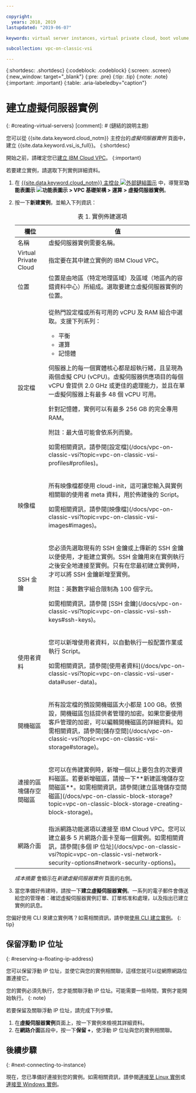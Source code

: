```yaml
---

copyright:
  years: 2018, 2019
lastupdated: "2019-06-07"

keywords: virtual server instances, virtual private cloud, boot volume, location select

subcollection: vpc-on-classic-vsi

---
```


{:shortdesc: .shortdesc}
{:codeblock: .codeblock}
{:screen: .screen}
{:new_window: target="_blank"}
{:pre: .pre}
{:tip: .tip}
{:note: .note}
{:important: .important}
{:table: .aria-labeledby="caption"}

# 建立虛擬伺服器實例
{: #creating-virtual-servers}
[comment]: # (鏈結的說明主題)

您可以從 {{site.data.keyword.cloud_notm}} 主控台的*虛擬伺服器實例* 頁面中，建立 {{site.data.keyword.vsi_is_full}}。
{:shortdesc}

開始之前，請確定您已[建立 IBM Cloud VPC](/docs/vpc-on-classic?topic=vpc-on-classic-getting-started)。
{:important}

若要建立實例，請選取下列實例詳細資料。
1. 在 [{{site.data.keyword.cloud_notm}} 主控台 ![外部鏈結圖示](../icons/launch-glyph.svg "外部鏈結圖示")](https://console.cloud.ibm.com/vpc) 中，導覽至**功能表圖示 ![功能表圖示](../icons/icon_hamburger.svg) > VPC 基礎架構 > 運算 > 虛擬伺服器實例**。
2. 按一下**新建實例**，並輸入下列資訊：

    <table>
    <CAPTION>表 1. 實例佈建選項</CAPTION>
    <THEAD>
    <TR>
    <th>欄位</th>
    <th>值</th>
    </TR>
    </THEAD>
    <TBODY>
    <tr>
    <td>名稱 </td>
    <td>虛擬伺服器實例需要名稱。</td>
    </tr>
    <tr>
    <td>Virtual Private Cloud</td>
    <td>指定要在其中建立實例的 IBM Cloud VPC。</td>
    </tr>
    <tr>
    <td>位置</td>
    <td>位置是由地區（特定地理區域）及區域（地區內的容錯資料中心）所組成。選取要建立虛擬伺服器實例的位置。</td>
    </tr>
    <tr>
    <td>設定檔</td>
    <td><p>
    從熱門設定檔或所有可用的 vCPU 及 RAM 組合中選取。支援下列系列：
    <ul>
    <li>平衡</li>
    <li>運算</li>
    <li>記憶體</li>
    </ul>
    </p>
    <p>伺服器上的每一個實體核心都是超執行緒，且呈現為兩個虛擬 CPU (vCPU)。虛擬伺服器供應項目的每個 vCPU 會提供 2.0 GHz 或更佳的處理能力，並且在單一虛擬伺服器上有最多 48 個 vCPU 可用。</p>

    <p>針對記憶體，實例可以有最多 256 GB 的完全專用 RAM。</p>
    <p><note>附註：最大值可能會依系列而變。</note></p>
    <p>如需相關資訊，請參閱[設定檔](/docs/vpc-on-classic-vsi?topic=vpc-on-classic-vsi-profiles#profiles)。</p>
    </td>
    </tr>
    <tr>
    <td>映像檔</td>
    <td><p>所有映像檔都使用 cloud-init，這可讓您輸入與實例相關聯的使用者 meta 資料，用於佈建後的 Script。</p>
    <p>如需相關資訊，請參閱[映像檔](/docs/vpc-on-classic-vsi?topic=vpc-on-classic-vsi-images#images)。</p>
    </td>
    </tr>
    <td>SSH 金鑰</td>
    <td>
    <p>您必須先選取現有的 SSH 金鑰或上傳新的 SSH 金鑰以便使用，才能建立實例。SSH 金鑰用來在實例執行之後安全地連接至實例。只有在您最初建立實例時，才可以將 SSH 金鑰新增至實例。</p>
    <p>附註：英數數字組合限制為 100 個字元。</p>
    <p>如需相關資訊，請參閱 [SSH 金鑰](/docs/vpc-on-classic-vsi?topic=vpc-on-classic-vsi-ssh-keys#ssh-keys)。</p></td>
    </tr>
    <tr>
    <td>使用者資料</td>
    <td>
    <p>您可以新增使用者資料，以自動執行一般配置作業或執行 Script。<p>如需相關資訊，請參閱[使用者資料](/docs/vpc-on-classic-vsi?topic=vpc-on-classic-vsi-user-data#user-data)。</p>
    </td>
    </tr>
    <tr>
    <td>開機磁區</td>
    <td><p>所有設定檔的預設開機磁區大小都是 100 GB。依預設，開機磁區包括提供者管理的加密。如果您要使用客戶管理的加密，可以編輯開機磁區的詳細資料。如需相關資訊，請參閱[儲存空間](/docs/vpc-on-classic-vsi?topic=vpc-on-classic-vsi-storage#storage)。</p>
    </td>
    </tr>
    <tr>
    <td>連接的區塊儲存空間磁區</td>
    <td><p>您可以在佈建實例時，新增一個以上要包含的次要資料磁區。若要新增磁區，請按一下**新建區塊儲存空間磁區**。如需相關資訊，請參閱[建立區塊儲存空間磁區](/docs/vpc-on-classic-block-storage?topic=vpc-on-classic-block-storage-creating-block-storage)。</p>
    </td>
    </tr>
    <tr>
    <td>網路介面</td>
    <td>指派網路功能選項以連接至 IBM Cloud VPC。您可以建立最多 5 片網路介面卡至每一個實例。如需相關資訊，請參閱[多個 IP 位址](/docs/vpc-on-classic-vsi?topic=vpc-on-classic-vsi-network-security-options#network-security-options)。</td>
    </tr>
    </TBODY>
    </table>

    *成本摘要* 會顯示在*新建虛擬伺服器實例* 頁面的右側。

3. 當您準備好佈建時，請按一下**建立虛擬伺服器實例**。一系列的電子郵件會傳送給您的管理者：確認虛擬伺服器實例訂單、訂單核准和處理，以及指出已建立實例的訊息。

您偏好使用 CLI 來建立實例嗎？如需相關資訊，請參閱[使用 CLI 建立實例](/docs/vpc-on-classic-vsi?topic=vpc-on-classic-vsi-creating-virtual-servers-cli#creating-virtual-servers-cli)。
{: tip}

## 保留浮動 IP 位址
{: #reserving-a-floating-ip-address}

您可以保留浮動 IP 位址，並使它與您的實例相關聯，這樣您就可以從網際網路位置連接它。

您的實例必須先執行，您才能關聯浮動 IP 位址。可能需要一些時間，實例才能開始執行。
{: note} 

若要保留及關聯浮動 IP 位址，請完成下列步驟。
1. 在**虛擬伺服器實例**頁面上，按一下實例來檢視其詳細資料。
2. 在**網路介面**區段中，按一下**保留 +**，使浮動 IP 位址與您的實例相關聯。

## 後續步驟
{: #next-connecting-to-instance}

現在，您已準備好連接到您的實例。如需相關資訊，請參閱[連接至 Linux 實例](/docs/vpc-on-classic-vsi?topic=vpc-on-classic-vsi-connecting-to-your-linux-instance#connecting-to-your-linux-instance)或[連接至 Windows 實例](/docs/vpc-on-classic-vsi?topic=vpc-on-classic-vsi-connecting-to-your-windows-instance#connecting-to-your-windows-instance)。

